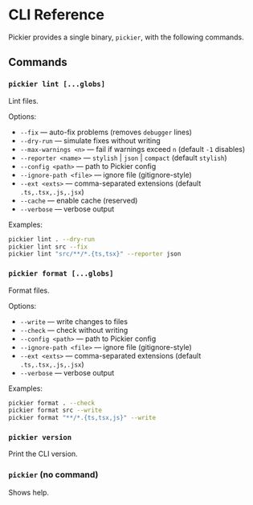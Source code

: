 # CLI Reference

Pickier provides a single binary, `pickier`, with the following commands.

## Commands

### `pickier lint [...globs]`

Lint files.

Options:

- `--fix` — auto-fix problems (removes `debugger` lines)
- `--dry-run` — simulate fixes without writing
- `--max-warnings <n>` — fail if warnings exceed `n` (default `-1` disables)
- `--reporter <name>` — `stylish` | `json` | `compact` (default `stylish`)
- `--config <path>` — path to Pickier config
- `--ignore-path <file>` — ignore file (gitignore-style)
- `--ext <exts>` — comma-separated extensions (default `.ts,.tsx,.js,.jsx`)
- `--cache` — enable cache (reserved)
- `--verbose` — verbose output

Examples:

```bash
pickier lint . --dry-run
pickier lint src --fix
pickier lint "src/**/*.{ts,tsx}" --reporter json
```

### `pickier format [...globs]`

Format files.

Options:

- `--write` — write changes to files
- `--check` — check without writing
- `--config <path>` — path to Pickier config
- `--ignore-path <file>` — ignore file (gitignore-style)
- `--ext <exts>` — comma-separated extensions (default `.ts,.tsx,.js,.jsx`)
- `--verbose` — verbose output

Examples:

```bash
pickier format . --check
pickier format src --write
pickier format "**/*.{ts,tsx,js}" --write
```

### `pickier version`

Print the CLI version.

### `pickier` (no command)

Shows help.
